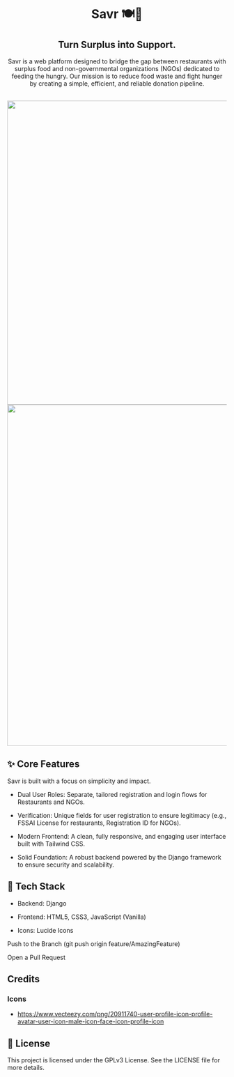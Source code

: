 <div align="center">

# Savr 🍽️💚
## Turn Surplus into Support.

Savr is a web platform designed to bridge the gap between restaurants with surplus food and non-governmental organizations (NGOs) dedicated to feeding the hungry. Our mission is to reduce food waste and fight hunger by creating a simple, efficient, and reliable donation pipeline.

<br>

<img width="1880" height="698" alt="image" src="https://github.com/user-attachments/assets/eb44ef37-53bf-4ec9-9fb4-1457a98b10d5" />
<img width="1883" height="784" alt="image" src="https://github.com/user-attachments/assets/0bfd0e12-63fd-4d16-9a2f-1b12a61ce5e6" />

<br>

</div>

## ✨ Core Features
Savr is built with a focus on simplicity and impact.

- Dual User Roles: Separate, tailored registration and login flows for Restaurants and NGOs.

- Verification: Unique fields for user registration to ensure legitimacy (e.g., FSSAI License for restaurants, Registration ID for NGOs).

- Modern Frontend: A clean, fully responsive, and engaging user interface built with Tailwind CSS.


- Solid Foundation: A robust backend powered by the Django framework to ensure security and scalability.

## 🚀 Tech Stack

- Backend: Django

- Frontend: HTML5, CSS3, JavaScript (Vanilla)

- Icons: Lucide Icons


Push to the Branch (git push origin feature/AmazingFeature)

Open a Pull Request

## Credits

### Icons

- https://www.vecteezy.com/png/20911740-user-profile-icon-profile-avatar-user-icon-male-icon-face-icon-profile-icon

## 📄 License
This project is licensed under the GPLv3 License. See the LICENSE file for more details.
